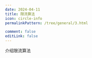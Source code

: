 ```yaml
---
date: 2024-04-11
title: 限流算法
icon: circle-info
permalinkPattern: /tree/general/3.html

comment: false
editLink: false
---
```


介绍限流算法
